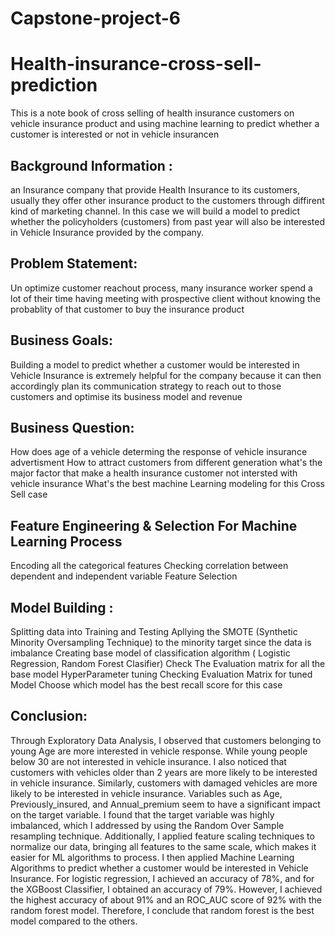 # Capstone-project-6
# Health-insurance-cross-sell-prediction

This is a note book of  cross selling of health insurance customers on vehicle insurance product and using machine learning to predict whether a customer is interested or not in vehicle insurancen

## Background Information :
an Insurance company that provide Health Insurance to its customers, usually they offer other insurance product to the customers through diffirent kind of marketing channel. In this case we will build a model to predict whether the policyholders (customers) from past year will also be interested in Vehicle Insurance provided by the company.
## Problem Statement:
Un optimize customer reachout process, many insurance worker spend a lot of their time having meeting with prospective client without knowing the probablity of that customer to buy the insurance product
## Business Goals:
Building a model to predict whether a customer would be interested in Vehicle Insurance is extremely helpful for the company because it can then accordingly plan its communication strategy to reach out to those customers and optimise its business model and revenue
## Business Question:
How does age of a vehicle determing the response of vehicle insurance advertisment
How to attract customers from different generation
what's the major factor that make a health insurance customer not intersted with vehicle insurance
What's the best machine Learning modeling for this Cross Sell case


## Feature Engineering & Selection For Machine Learning Process

Encoding all the categorical features
Checking correlation between dependent and independent variable
Feature Selection
## Model Building :

Splitting data into Training and Testing
Apllying the SMOTE (Synthetic Minority Oversampling Technique) to the minority target since the data is imbalance
Creating base model of classification algorithm ( Logistic Regression, Random Forest Clasifier)
Check The Evaluation matrix for all the base model
HyperParameter tuning
Checking Evaluation Matrix for tuned Model
Choose which model has the best recall score for this case

## Conclusion:
Through Exploratory Data Analysis, I observed that customers belonging to young Age are more interested in vehicle response. While young people below 30 are not interested in vehicle insurance. I also noticed that customers with vehicles older than 2 years are more likely to be interested in vehicle insurance. Similarly, customers with damaged vehicles are more likely to be interested in vehicle insurance.
Variables such as Age, Previously_insured, and Annual_premium seem to have a significant impact on the target variable.
I found that the target variable was highly imbalanced, which I addressed by using the Random Over Sample resampling technique. Additionally, I applied feature scaling techniques to normalize our data, bringing all features to the same scale, which makes it easier for ML algorithms to process.
I then applied Machine Learning Algorithms to predict whether a customer would be interested in Vehicle Insurance. For logistic regression, I achieved an accuracy of 78%, and for the XGBoost Classifier, I obtained an accuracy of 79%. However, I achieved the highest accuracy of about 91% and an ROC_AUC score of 92% with the random forest model. Therefore, I conclude that random forest is the best model compared to the others.

